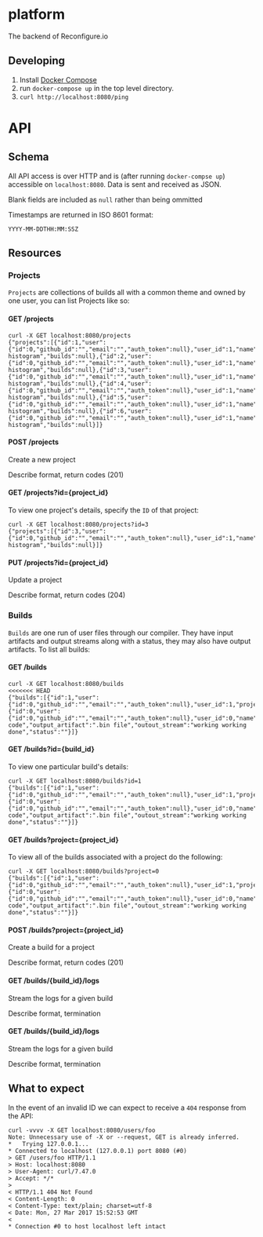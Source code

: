 # platform
The backend of Reconfigure.io

## Developing

1. Install [Docker Compose](https://docs.docker.com/compose/overview/)
2. run `docker-compose up` in the top level directory.
3. `curl http://localhost:8080/ping`

# API

## Schema

All API access is over HTTP and is (after running `docker-compse up`) accessible on `localhost:8080`. Data is sent and received as JSON.

Blank fields are included as `null` rather than being ommitted

Timestamps are returned in ISO 8601 format:
```
YYYY-MM-DDTHH:MM:SSZ
```

## Resources

### Projects
`Projects` are collections of builds all with a common theme and owned by one user, you can list Projects like so:

#### GET /projects

```
curl -X GET localhost:8080/projects
{"projects":[{"id":1,"user":{"id":0,"github_id":"","email":"","auth_token":null},"user_id":1,"name":"parallel-histogram","builds":null},{"id":2,"user":{"id":0,"github_id":"","email":"","auth_token":null},"user_id":1,"name":"parallel-histogram","builds":null},{"id":3,"user":{"id":0,"github_id":"","email":"","auth_token":null},"user_id":1,"name":"parallel-histogram","builds":null},{"id":4,"user":{"id":0,"github_id":"","email":"","auth_token":null},"user_id":1,"name":"parallel-histogram","builds":null},{"id":5,"user":{"id":0,"github_id":"","email":"","auth_token":null},"user_id":1,"name":"parallel-histogram","builds":null},{"id":6,"user":{"id":0,"github_id":"","email":"","auth_token":null},"user_id":1,"name":"parallel-histogram","builds":null}]}
```

#### POST /projects

Create a new project

<TODO> Describe format, return codes (201)

#### GET /projects?id={project_id}

To view one project's details, specify the `ID` of that project:
```
curl -X GET localhost:8080/projects?id=3
{"projects":[{"id":3,"user":{"id":0,"github_id":"","email":"","auth_token":null},"user_id":1,"name":"parallel-histogram","builds":null}]}
```

#### PUT /projects?id={project_id}

Update a project

<TODO> Describe format, return codes (204)

### Builds
`Builds` are one run of user files through our compiler. They have input artifacts and output streams along with a status, they may also have output artifacts. To list all builds:

#### GET /builds

```
curl -X GET localhost:8080/builds
<<<<<<< HEAD
{"builds":[{"id":1,"user":{"id":0,"github_id":"","email":"","auth_token":null},"user_id":1,"project":{"id":0,"user":{"id":0,"github_id":"","email":"","auth_token":null},"user_id":0,"name":"","builds":null},"project_id":0,"input_artifact":"golang code","output_artifact":".bin file","outout_stream":"working working done","status":""}]}

```

#### GET /builds?id={build_id}

To view one particular build's details:

```
curl -X GET localhost:8080/builds?id=1
{"builds":[{"id":1,"user":{"id":0,"github_id":"","email":"","auth_token":null},"user_id":1,"project":{"id":0,"user":{"id":0,"github_id":"","email":"","auth_token":null},"user_id":0,"name":"","builds":null},"project_id":0,"input_artifact":"golang code","output_artifact":".bin file","outout_stream":"working working done","status":""}]}
```

#### GET /builds?project={project_id}

To view all of the builds associated with a project do the following:
```
curl -X GET localhost:8080/builds?project=0
{"builds":[{"id":1,"user":{"id":0,"github_id":"","email":"","auth_token":null},"user_id":1,"project":{"id":0,"user":{"id":0,"github_id":"","email":"","auth_token":null},"user_id":0,"name":"","builds":null},"project_id":0,"input_artifact":"golang code","output_artifact":".bin file","outout_stream":"working working done","status":""}]}
```

#### POST /builds?project={project_id}

Create a build for a project

<TODO> Describe format, return codes (201)


#### GET /builds/{build_id}/logs

Stream the logs for a given build

<TODO> Describe format, termination

#### GET /builds/{build_id}/logs

Stream the logs for a given build

<TODO> Describe format, termination

## What to expect
In the event of an invalid ID we can expect to receive a `404` response from the API:

```
curl -vvvv -X GET localhost:8080/users/foo
Note: Unnecessary use of -X or --request, GET is already inferred.
*   Trying 127.0.0.1...
* Connected to localhost (127.0.0.1) port 8080 (#0)
> GET /users/foo HTTP/1.1
> Host: localhost:8080
> User-Agent: curl/7.47.0
> Accept: */*
>
< HTTP/1.1 404 Not Found
< Content-Length: 0
< Content-Type: text/plain; charset=utf-8
< Date: Mon, 27 Mar 2017 15:52:53 GMT
<
* Connection #0 to host localhost left intact
```
